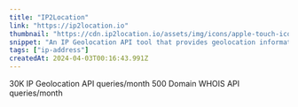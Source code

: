 ```yaml
---
title: "IP2Location"
link: "https://ip2location.io"
thumbnail: "https://cdn.ip2location.io/assets/img/icons/apple-touch-icon.png"
snippet: "An IP Geolocation API tool that provides geolocation information like country, city, ISP, proxy and so on in JSON and XML formats by using users IP addresses."
tags: ["ip-address"]
createdAt: 2024-04-03T00:16:43.991Z
---
```

30K IP Geolocation API queries/month
500 Domain WHOIS API queries/month
